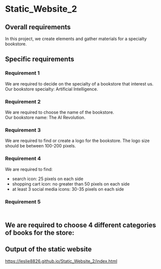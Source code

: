 # Static_Website_2

## Overall requirements
In this project, we create elements and gather materials for a specialty bookstore.

## Specific requirements
### Requirement 1
We are required to decide on the specialty of a bookstore that interest us.<br> Our bookstore specialty: Artificial Intelligence.

### Requirement 2
We are required to choose the name of the bookstore. <br> Our bookstore name: The AI Revolution.

### Requirement 3
We are required to find or create a logo for the bookstore. The logo size should be between 100-200 pixels.

### Requirement 4
We are required to find:
 - search icon: 25 pixels on each side
 - shopping cart icon: no greater than 50 pixels on each side
 - at least 3 social media icons: 30-35 pixels on each side
 
### Requirement 5
<br> We are required to choose 4 different categories of books for the store:
 - 



## Output of the static website
https://leslie8826.github.io/Static_Website_2/index.html
